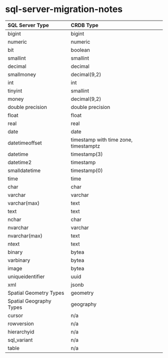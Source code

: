# sql-server-migration-notes

| SQL Server Type  | CRDB Type  |
| :------------ |:---------------|
| bigint | bigint
| numeric | numeric
| bit | boolean
| smallint | smallint
| decimal | decimal
| smallmoney | decimal(9,2)
| int | int
| tinyint | smallint
| money | decimal(9,2)
| double precision | double precision
| float | float
| real | real
| date | date
| datetimeoffset | timestamp with time zone, timestamptz
| datetime | timestamp(3)
| datetime2 | timestamp
| smalldatetime | timestamp(0)
| time | time
| char | char
| varchar | varchar
| varchar(max) | text
| text | text
| nchar | char
| nvarchar | varchar
| nvarchar(max) | text
| ntext | text
| binary | bytea
| varbinary | bytea
| image | bytea
| uniqueidentifier | uuid
| xml | jsonb
| Spatial Geometry Types | geometry
| Spatial Geography Types | geography
| cursor | n/a
| rowversion | n/a
| hierarchyid | n/a
| sql_variant | n/a
| table | n/a

